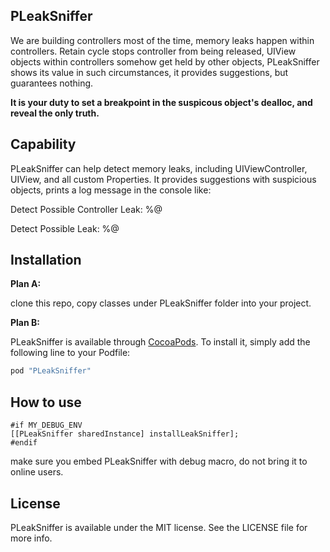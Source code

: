 ## PLeakSniffer

We are building controllers most of the time, memory leaks happen within controllers.
Retain cycle stops controller from being released, UIView objects within controllers somehow
get held by other objects, PLeakSniffer shows its value in such circumstances, it provides
suggestions, but guarantees nothing.

**It is your duty to set a breakpoint in the suspicous object's
dealloc, and reveal the only truth.**

## Capability

PLeakSniffer can help detect memory leaks, including UIViewController, UIView, and all custom Properties. 
It provides suggestions with suspicious objects, prints a log message in the console like:

Detect Possible Controller Leak: %@

Detect Possible Leak: %@

## Installation

**Plan A:**

clone this repo, copy classes under PLeakSniffer folder into your project.

**Plan B:**

PLeakSniffer is available through [CocoaPods](http://cocoapods.org). To install
it, simply add the following line to your Podfile:

```ruby
pod "PLeakSniffer"
```

## How to use

```
#if MY_DEBUG_ENV
[[PLeakSniffer sharedInstance] installLeakSniffer];
#endif

```

make sure you embed PLeakSniffer with debug macro, do not bring it to online users.

## License

PLeakSniffer is available under the MIT license. See the LICENSE file for more info.
